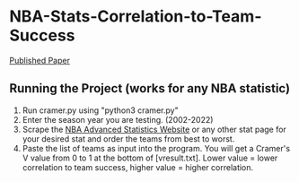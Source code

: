 # NBA-Stats-Correlation-to-Team-Success

[Published Paper](https://www.curieuxacademicjournal.com/_files/ugd/99711c_d14b57dd234d424baf2399e4b10c7c57.pdf#page=405)

## Running the Project (works for any NBA statistic)
1. Run cramer.py using "python3 cramer.py"
2. Enter the season year you are testing. (2002-2022)
3. Scrape the [NBA Advanced Statistics Website](https://www.nba.com/stats/teams/advanced) or any other stat page for your desired stat and order the teams from best to worst.
4. Paste the list of teams as input into the program. You will get a Cramer's V value from 0 to 1 at the bottom of [vresult.txt]. Lower value = lower correlation to team success, higher value = higher correlation.
